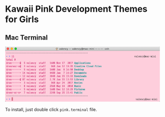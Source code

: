 # Kawaii Pink Development Themes for Girls

## Mac Terminal

![Pink Theme for Mac Terminal](./screenshots/terminal.jpg)

To install, just double click `pink.terminal` file.
